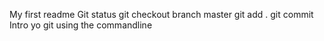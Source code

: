 My first readme
Git status
git checkout branch master
git add .
git commit
Intro yo git using the commandline
